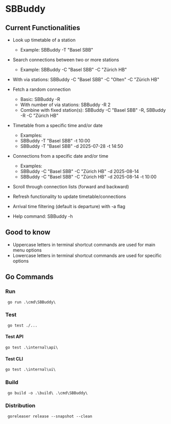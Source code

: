 # SBBuddy

## Current Functionalities
- Look up timetable of a station
  - Example: SBBuddy -T "Basel SBB"

- Search connections between two or more stations
  - Example: SBBuddy -C "Basel SBB" -C "Zürich HB"

- With via stations: SBBuddy -C "Basel SBB" -C "Olten" -C "Zürich HB"

- Fetch a random connection
  - Basic: SBBuddy -R
  - With number of via stations: SBBuddy -R 2
  - Combine with fixed station(s): SBBuddy -C "Basel SBB" -R, SBBuddy -R -C "Zürich HB"

- Timetable from a specific time and/or date
  - Examples:
  - SBBuddy -T "Basel SBB" -t 10:00
  - SBBuddy -T "Basel SBB" -d 2025-07-28 -t 14:50

- Connections from a specific date and/or time
  - Examples:
  - SBBuddy -C "Basel SBB" -C "Zürich HB" -d 2025-08-14
  - SBBuddy -C "Basel SBB" -C "Zürich HB" -d 2025-08-14 -t 10:00

- Scroll through connection lists (forward and backward)

- Refresh functionality to update timetable/connections

- Arrival time filtering (default is departure) with -a flag

- Help command: SBBuddy -h

## Good to know
- Uppercase letters in terminal shortcut commands are used for main menu options
- Lowercase letters in terminal shortcut commands are used for specific options


## Go Commands

### Run
`` go run .\cmd\SBBuddy\``

### Test
`` go test ./...``

#### Test API
`` go test .\internal\api\ ``

#### Test CLI
`` go test .\internal\ui\ ``

### Build
`` go build -o .\build\ .\cmd\SBBuddy\``

### Distribution
`` goreleaser release --snapshot --clean``

